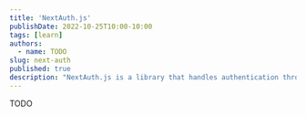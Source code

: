 ```yaml
---
title: 'NextAuth.js'
publishDate: 2022-10-25T10:00-10:00
tags: [learn]
authors:
  - name: TODO
slug: next-auth
published: true
description: "NextAuth.js is a library that handles authentication through various protocols for application using Next.js."
---
```


TODO
